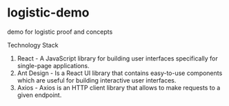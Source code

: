 # logistic-demo

demo for logistic proof and concepts

Technology Stack

1. React - A JavaScript library for building user interfaces specifically for single-page applications.
2. Ant Design - Is a React UI library that contains easy-to-use components which are useful for building interactive user interfaces.
3. Axios - Axios is an HTTP client library that allows to make requests to a given endpoint.
